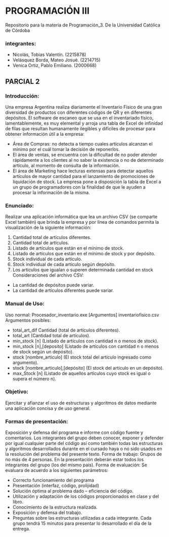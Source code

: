 # PROGRAMACIÓN III
Repositorio para la materia de Programación_3. De la Universidad Católica de Córdoba

### integrantes:
+ Nicolás, Tobias Valentín. (2215878)
+ Velásquez Borda, Mateo Josué. (2214715)
+ Venica Ortiz, Pablo Emiliano. (2000668)

## PARCIAL 2
### Introducción:
Una empresa Argentina realiza diariamente el Inventario Físico de una gran diversidad de productos con
diferentes códigos de QR y en diferentes depósitos. El software de escaneo que se usa en el inventariado físico,
lamentablemente, es muy elemental y arroja una tabla de Excel de infinidad de filas que resultan humanamente
ilegibles y difíciles de procesar para obtener información útil a la empresa:
* Área de Compras: no detecta a tiempo cuales artículos alcanzan el mínimo por el cuál tomar la decisión de
reponerlos.
* El área de ventas, se encuentra con la dificultad de no poder atender rápidamente a los clientes al no saber
la existencia o no de determinado artículo, al momento de consulta de la información.
* El área de Marketing hace lecturas extensas para detectar aquellos artículos de mayor cantidad para el
lanzamiento de promociones de liquidación de stock.
La empresa pone a disposición la tabla de Excel a un grupo de programadores con la finalidad de que le
ayuden a procesar la información de la misma.

### Enunciado: 
Realizar una aplicación informática que lea un archivo CSV (se comparte Excel también) que brinda la
empresa y por línea de comandos permita la visualización de la siguiente información:
1. Cantidad total de artículos diferentes.
2. Cantidad total de artículos.
3. Listado de artículos que están en el mínimo de stock.
4. Listado de artículos que están en el mínimo de stock y por depósito.
5. Stock individual de cada artículo.
6. Stock individual de cada artículo según depósito.
7. Los artículos que igualan o superen determinada cantidad en stock
Consideraciones del archivo CSV:
* La cantidad de depósitos puede variar.
* La cantidad de artículos diferentes puede variar.

### Manual de Uso:

Uso normal:
Procesador_inventario.exe [Argumentos] inventariofisico.csv
Argumentos posibles:
- total_art_dif Cantidad (total de artículos diferentes).
- total_art (Cantidad total de artículos).
- min_stock [n] (Listado de artículos con cantidad n o menos de stock).
- min_stock [n],[deposito] (Listado de artículos con cantidad n o menos de stock según un depósito).
- stock [nombre_articulo] (El stock total del artículo ingresado como argumento).
- stock [nombre_articulo],[depósito] (El stock del artículo en un depósito).
- max_Stock [n] (Listado de aquellos artículos cuyo stock es igual o supera el número n).

### Objetivo: 
Ejercitar y afianzar el uso de estructuras y algoritmos de datos mediante una aplicación concisa y de uso
general.

### Formas de presentación: 
Exposición y defensa del programa e informe con código fuente y comentarios. Los
integrantes del grupo deben conocer, exponer y defender por igual cualquier parte del
código así como también todas las estructuras y algoritmos desarrollados durante en el
cursado haya o no sido usados en la resolución del problema del presente texto. Forma de
trabajo: Grupos de no más de 4 personas. En la presentación deberán estar todos los
integrantes del grupo (los del mismo país).
Forma de evaluación: Se evaluara de acuerdo a los siguientes parámetros:
- Correcto funcionamiento del programa
- Presentación (interfaz, código, prolijidad)
- Solución óptima al problema dado – eficiencia del código.
- Utilización y adaptación de los códigos proporcionados en clase y del libro.
- Conocimiento de la estructura realizada.
- Exposición y defensa del trabajo.
- Preguntas sobre las estructuras utilizadas a cada integrante.
Cada grupo tendrá 15 minutos para presentar lo desarrollado el día de la entrega.